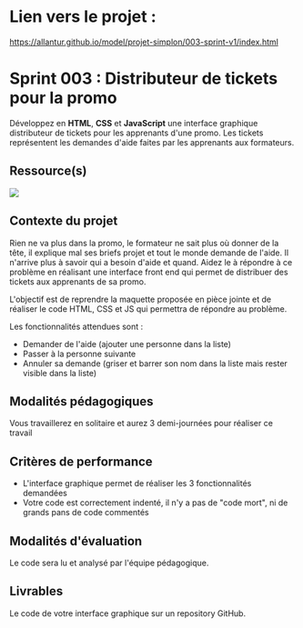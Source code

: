 # Lien vers le projet :

https://allantur.github.io/model/projet-simplon/003-sprint-v1/index.html

# Sprint 003 : Distributeur de tickets pour la promo

Développez en **HTML**, **CSS** et **JavaScript** une interface graphique distributeur de tickets pour les apprenants d'une promo. Les tickets représentent les demandes d'aide faites par les apprenants aux formateurs.

## Ressource(s)

![](https://simplonline-v3-prod.s3.eu-west-3.amazonaws.com/media/image/png/bdf2e7ac-107e-4716-a9a8-5980f33a20b2.png)

## Contexte du projet

Rien ne va plus dans la promo, le formateur ne sait plus où donner de la tête, il explique mal ses briefs projet et tout le monde demande de l'aide. Il n'arrive plus à savoir qui a besoin d'aide et quand. Aidez le à répondre à ce problème en réalisant une interface front end qui permet de distribuer des tickets aux apprenants de sa promo.

L'objectif est de reprendre la maquette proposée en pièce jointe et de réaliser le code HTML, CSS et JS qui permettra de répondre au problème.

Les fonctionnalités attendues sont :

- Demander de l'aide (ajouter une personne dans la liste)
- Passer à la personne suivante
- Annuler sa demande (griser et barrer son nom dans la liste mais rester visible dans la liste)

## Modalités pédagogiques

Vous travaillerez en solitaire et aurez 3 demi-journées pour réaliser ce travail

## Critères de performance

- L'interface graphique permet de réaliser les 3 fonctionnalités demandées
- Votre code est correctement indenté, il n'y a pas de "code mort", ni de grands pans de code commentés

## Modalités d'évaluation

Le code sera lu et analysé par l'équipe pédagogique.

## Livrables

Le code de votre interface graphique sur un repository GitHub.
